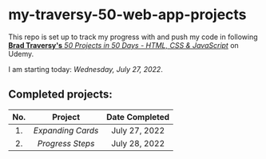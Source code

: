 # my-traversy-50-web-app-projects

This repo is set up to track my progress with and push my code in following [**Brad Traversy's** *50 Projects in 50 Days - HTML, CSS & JavaScript*](https://www.udemy.com/course/50-projects-50-days/) on Udemy. 

I am starting today: *Wednesday, July 27, 2022*.

## Completed projects:

| No.  | Project           | Date Completed | 
| :--: |  :-------------:  | :-------------:|
|   1.   | *Expanding Cards* |  July 27, 2022 |
|   2.   | *Progress Steps*  |  July 28, 2022 |
